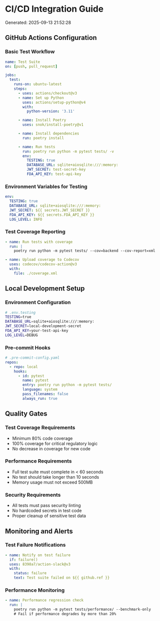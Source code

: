 # CI/CD Integration Guide

Generated: 2025-09-13 21:52:28

## GitHub Actions Configuration

### Basic Test Workflow

```yaml
name: Test Suite
on: [push, pull_request]

jobs:
  test:
    runs-on: ubuntu-latest
    steps:
      - uses: actions/checkout@v3
      - name: Set up Python
        uses: actions/setup-python@v4
        with:
          python-version: '3.11'

      - name: Install Poetry
        uses: snok/install-poetry@v1

      - name: Install dependencies
        run: poetry install

      - name: Run tests
        run: poetry run python -m pytest tests/ -v
        env:
          TESTING: true
          DATABASE_URL: sqlite+aiosqlite:///:memory:
          JWT_SECRET: test-secret-key
          FDA_API_KEY: test-api-key
```

### Environment Variables for Testing

```yaml
env:
  TESTING: true
  DATABASE_URL: sqlite+aiosqlite:///:memory:
  JWT_SECRET: ${{ secrets.JWT_SECRET }}
  FDA_API_KEY: ${{ secrets.FDA_API_KEY }}
  LOG_LEVEL: INFO
```

### Test Coverage Reporting

```yaml
- name: Run tests with coverage
  run: |
    poetry run python -m pytest tests/ --cov=backend --cov-report=xml

- name: Upload coverage to Codecov
  uses: codecov/codecov-action@v3
  with:
    file: ./coverage.xml
```

## Local Development Setup

### Environment Configuration

```bash
# .env.testing
TESTING=true
DATABASE_URL=sqlite+aiosqlite:///:memory:
JWT_SECRET=local-development-secret
FDA_API_KEY=your-test-api-key
LOG_LEVEL=DEBUG
```

### Pre-commit Hooks

```yaml
# .pre-commit-config.yaml
repos:
  - repo: local
    hooks:
      - id: pytest
        name: pytest
        entry: poetry run python -m pytest tests/
        language: system
        pass_filenames: false
        always_run: true
```

## Quality Gates

### Test Coverage Requirements

- Minimum 80% code coverage
- 100% coverage for critical regulatory logic
- No decrease in coverage for new code

### Performance Requirements

- Full test suite must complete in < 60 seconds
- No test should take longer than 10 seconds
- Memory usage must not exceed 500MB

### Security Requirements

- All tests must pass security linting
- No hardcoded secrets in test code
- Proper cleanup of sensitive test data

## Monitoring and Alerts

### Test Failure Notifications

```yaml
- name: Notify on test failure
  if: failure()
  uses: 8398a7/action-slack@v3
  with:
    status: failure
    text: Test suite failed on ${{ github.ref }}
```

### Performance Monitoring

```yaml
- name: Performance regression check
  run: |
    poetry run python -m pytest tests/performance/ --benchmark-only
    # Fail if performance degrades by more than 20%
```
